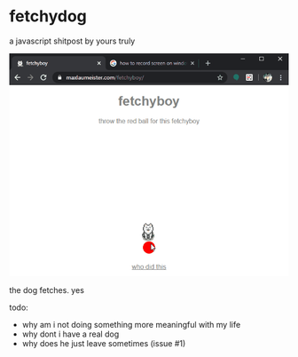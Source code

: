 # fetchydog

a javascript shitpost by yours truly

![](doinafetch.gif)

the dog fetches. yes

todo:

* why am i not doing something more meaningful with my life
* why dont i have a real dog
* why does he just leave sometimes (issue #1)
